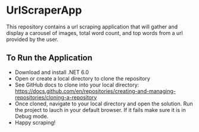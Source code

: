 # UrlScraperApp
This repository contains a url scraping application that will gather and display a carousel of images, total word count, and top words from a url provided by the user.

## To Run the Application
- Download and install .NET 6.0
- Open or create a local directory to clone the repository
- See GitHub docs to clone into your local directory: https://docs.github.com/en/repositories/creating-and-managing-repositories/cloning-a-repository 
- Once cloned, navigate to your local directory and open the solution. Run the project to lauch in your default browser. If it fails make sure it is in Debug mode.
- Happy scraping!
